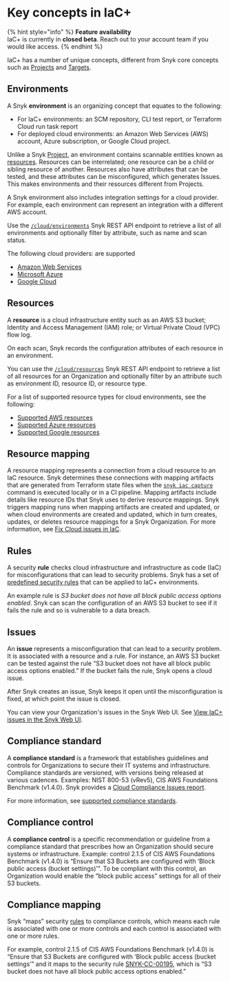 # Key concepts in IaC+

{% hint style="info" %}
**Feature availability**\
IaC+ is currently in **closed beta**. Reach out to your account team if you would like access.
{% endhint %}

IaC+ has a number of unique concepts, different from Snyk core concepts such as [Projects](../../manage-issues/snyk-projects/#project) and [Targets](../../manage-issues/snyk-projects/#target).

## Environments

A Snyk **environment** is an organizing concept that equates to the following:

* For IaC+ environments: an SCM repository, CLI test report, or Terraform Cloud run task report
* For deployed cloud environments: an Amazon Web Services (AWS) account, Azure subscription, or Google Cloud project.

Unlike a Snyk [Project](../../manage-issues/snyk-projects/#project), an environment contains scannable entities known as [resources](./#resources). Resources can be interrelated; one resource can be a child or sibling resource of another. Resources also have attributes that can be tested, and these attributes can be misconfigured, which generates Issues. This makes environments and their resources different from Projects.

A Snyk environment also includes integration settings for a cloud provider. For example, each environment can represent an integration with a different AWS account.

Use the [`/cloud/environments`](https://apidocs.snyk.io/#get-/orgs/-org\_id-/cloud/environments) Snyk REST API endpoint to retrieve a list of all environments and optionally filter by attribute, such as name and scan status.

The following cloud providers: are supported

* [Amazon Web Services](https://aws.amazon.com/)
* [Microsoft Azure](https://azure.microsoft.com/en-us/)
* [Google Cloud](https://cloud.google.com/)

## Resources

A **resource** is a cloud infrastructure entity such as an AWS S3 bucket; Identity and Access Management (IAM) role; or Virtual Private Cloud (VPC) flow log.

On each scan, Snyk records the configuration attributes of each resource in an environment.

You can use the [`/cloud/resources`](https://apidocs.snyk.io/?version=2023-05-29%7Ebeta#get-/orgs/-org\_id-/cloud/resources) Snyk REST API endpoint to retrieve a list of all resources for an Organization and optionally filter by an attribute such as environment ID, resource ID, or resource type.

For a list of supported resource types for cloud environments, see the following:

* [Supported AWS resources](../snyk-iac+/supported-resources-for-cloud-context-in-snyk-iac/supported-aws-resources-for-cloud-context.md)
* [Supported Azure resources](../snyk-iac+/supported-resources-for-cloud-context-in-snyk-iac/supported-azure-resources-for-snyk-cloud-context.md)
* [Supported Google resources](../snyk-iac+/supported-resources-for-cloud-context-in-snyk-iac/supported-google-resources-for-snyk-cloud-context.md)

## Resource mapping

A resource mapping represents a connection from a cloud resource to an IaC resource. Snyk determines these connections with mapping artifacts that are generated from Terraform state files when the [`snyk iac capture`](../../snyk-cli/commands/iac-capture.md) command is executed locally or in a CI pipeline. Mapping artifacts include details like resource IDs that Snyk uses to derive resource mappings. Snyk triggers mapping runs when mapping artifacts are created and updated, or when cloud environments are created and updated, which in turn creates, updates, or deletes resource mappings for a Snyk Organization. For more information, see [Fix Cloud issues in IaC](../snyk-iac+/fix-cloud-issues-in-integrated-iac.md).

## Rules

A security **rule** checks cloud infrastructure and infrastructure as code (IaC) for misconfigurations that can lead to security problems. Snyk has a set of [predefined security rules](https://security.snyk.io/rules/cloud/) that can be applied to IaC+ environments.

An example rule is _S3 bucket does not have all block public access options enabled_. Snyk can scan the configuration of an AWS S3 bucket to see if it fails the rule and so is vulnerable to a data breach.

## Issues

An **issue** represents a misconfiguration that can lead to a security problem. It is associated with a resource and a rule. For instance, an AWS S3 bucket can be tested against the rule “S3 bucket does not have all block public access options enabled.” If the bucket fails the rule, Snyk opens a cloud issue.

After Snyk creates an issue, Snyk keeps it open until the misconfiguration is fixed, at which point the issue is closed.

You can view your Organization's issues in the Snyk Web UI. See [View IaC+ issues in the Snyk Web UI](cloud-and-integrated-iac-issues/view-cloud-and-integragted-iac-issues-in-the-snyk-web-ui.md).

## Compliance standard <a href="#docs-internal-guid-e2e38027-7fff-9271-f2c0-e23677542f6e" id="docs-internal-guid-e2e38027-7fff-9271-f2c0-e23677542f6e"></a>

A **compliance standard** is a framework that establishes guidelines and controls for Organizations to secure their IT systems and infrastructure. Compliance standards are versioned, with versions being released at various cadences. Examples: NIST 800-53 (vRev5), CIS AWS Foundations Benchmark (v1.4.0). Snyk provides a [Cloud Compliance Issues report](../../manage-issues/reports/next-gen-reporting/available-snyk-reports.md#cloud-compliance-issues-report).

For more information, see [supported compliance standards](../view-compliance-reporting.md#supported-compliance-standards).

## Compliance control <a href="#docs-internal-guid-11e1473c-7fff-ea66-c8f4-16a826a82e6b" id="docs-internal-guid-11e1473c-7fff-ea66-c8f4-16a826a82e6b"></a>

A **compliance control** is a specific recommendation or guideline from a compliance standard that prescribes how an Organization should secure systems or infrastructure. Example: control 2.1.5 of CIS AWS Foundations Benchmark (v1.4.0) is “Ensure that S3 Buckets are configured with ‘Block public access (bucket settings)’”. To be compliant with this control, an Organization would enable the “block public access” settings for all of their S3 buckets.

## Compliance mapping

Snyk “maps” security [rules](./#rules) to compliance controls, which means each rule is associated with one or more controls and each control is associated with one or more rules.

For example, control 2.1.5 of CIS AWS Foundations Benchmark (v1.4.0) is “Ensure that S3 Buckets are configured with ‘Block public access (bucket settings’” and it maps to the security rule [SNYK-CC-00195](https://security.snyk.io/rules/cloud/SNYK-CC-00195), which is “S3 bucket does not have all block public access options enabled.”

